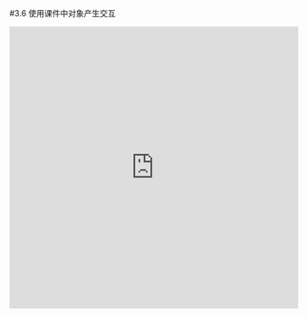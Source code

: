#3.6 使用课件中对象产生交互
<iframe height=498 width=510 src='http://player.youku.com/embed/XMzMyMTg2MjY4MA==' frameborder=0 'allowfullscreen'></iframe>